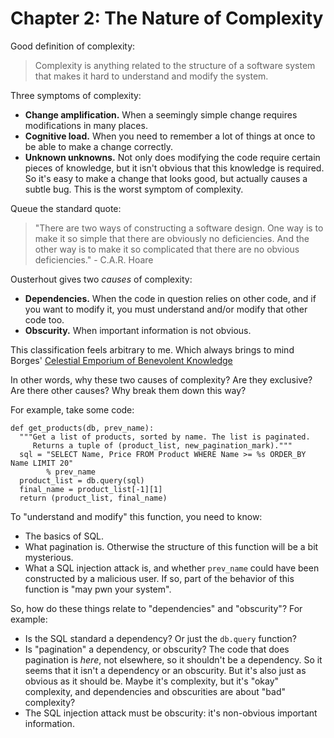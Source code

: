 # Chapter 2: The Nature of Complexity

Good definition of complexity:

> Complexity is anything related to the structure of a software system that makes it hard to
> understand and modify the system.

Three symptoms of complexity:

- **Change amplification.** When a seemingly simple change requires modifications in many places.
- **Cognitive load.** When you need to remember a lot of things at once to be able to make a change
  correctly.
- **Unknown unknowns.** Not only does modifying the code require certain pieces of knowledge, but it
  isn't obvious that this knowledge is required. So it's easy to make a change that looks good, but
  actually causes a subtle bug. This is the worst symptom of complexity.

Queue the standard quote:

> "There are two ways of constructing a software design. One way is to make it so simple that there
> are obviously no deficiencies. And the other way is to make it so complicated that there are no
> obvious deficiencies." - C.A.R. Hoare

Ousterhout gives two _causes_ of complexity:

- **Dependencies.** When the code in question relies on other code, and if you want to modify it,
  you must understand and/or modify that other code too.
- **Obscurity.** When important information is not obvious.

This classification feels arbitrary to me. Which always brings to mind Borges' [Celestial Emporium
of Benevolent Knowledge](https://en.wikipedia.org/wiki/Celestial_Emporium_of_Benevolent_Knowledge)

In other words, why these two causes of complexity? Are they exclusive? Are there other causes? Why
break them down this way?

For example, take some code:

    def get_products(db, prev_name):
      """Get a list of products, sorted by name. The list is paginated.
         Returns a tuple of (product_list, new_pagination_mark)."""
      sql = "SELECT Name, Price FROM Product WHERE Name >= %s ORDER_BY Name LIMIT 20"
            % prev_name
      product_list = db.query(sql)
      final_name = product_list[-1][1]
      return (product_list, final_name)

To "understand and modify" this function, you need to know:

- The basics of SQL.
- What pagination is. Otherwise the structure of this function will be a bit mysterious.
- What a SQL injection attack is, and whether `prev_name` could have been constructed by a malicious
  user. If so, part of the behavior of this function is "may pwn your system".

So, how do these things relate to "dependencies" and "obscurity"? For example:

- Is the SQL standard a dependency? Or just the `db.query` function?
- Is "pagination" a dependency, or obscurity? The code that does pagination is _here_, not
  elsewhere, so it shouldn't be a dependency. So it seems that it isn't a dependency or an
  obscurity. But it's also just as obvious as it should be. Maybe it's complexity, but it's "okay"
  complexity, and dependencies and obscurities are about "bad" complexity?
- The SQL injection attack must be obscurity: it's non-obvious important information.
